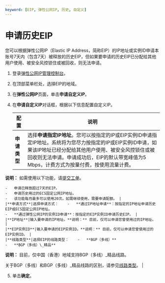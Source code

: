 ```yaml
---
keyword: [EIP, 弹性公网IP, 历史, 自定义]
---
```


# 申请历史EIP

您可以根据弹性公网IP（Elastic IP Address，简称EIP）的IP地址或实例ID申请本账号7天内（包含7天）被释放的历史EIP，但如果要申请的历史EIP已分配给其他用户使用、被安全风控锁住或被回收，则无法申请。

1.  登录[弹性公网IP管理控制台](https://vpc.console.aliyun.com/eip)。

2.  在顶部菜单栏处，选择EIP的地域。

3.  在**弹性公网IP**页面，单击**申请自定义IP**。

4.  在**申请自定义IP**对话框，根据以下信息配置自定义IP。

    |配置|说明|
    |--|--|
    |**申请类型**|选择**申请指定IP地址**。您可以按指定的IP或EIP实例ID申请指定IP地址。系统将为您尽力按指定的IP或EIP实例ID申请，如果该IP地址已经分配给其他用户使用、被安全风控锁住或被回收则无法申请。申请成功后，EIP的默认带宽峰值为5 Mbps，计费方式为按量付费，按使用流量计费。

**说明：** 如需使用以下功能，请[提交工单](https://workorder-intl.console.aliyun.com/#/ticket/createIndex)。

    -   申请已释放超过7天的EIP。
    -   申请历史用过的ECS固定公网IP地址。
    -   该功能每月最多可以使用20次。如需继续使用，需要申请配额。 |
    |**申请方式**|选择申请方式：    -   **通过IP地址申请**：按指定的IP地址申请历史EIP或ECS固定公网IP地址。
    -   **通过弹性公网IP的实例ID申请**：按指定的EIP实例ID申请历史EIP。 |
    |**IP地址**|输入要申请的IP地址。**说明：** 目前，仅可以申请您曾使用过的IP地址。 |
    |**EIP实例ID**|输入要申请的EIP实例ID。**说明：** 目前，仅可以申请您曾使用过的EIP实例ID。 |
    |**线路类型**|选择EIP的线路类型：    -   **BGP（多线）**
    -   **BGP（多线）\_精品**

**说明：** 目前，仅中国（香港）地域支持BGP（多线）\_精品线路。

关于BGP（多线）和BGP（多线）\_精品线路的区别，请参见[线路类型](/intl.zh-CN/用户指南/实例概述.md)。 |

5.  单击**确定**。


